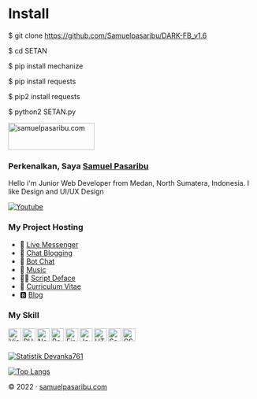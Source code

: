 # Install
$ git clone https://github.com/Samuelpasaribu/DARK-FB_v1.6
<p>
$ cd SETAN
<p>
$ pip install mechanize
<p>
$ pip install requests
<p>
$ pip2 install requests
<p>
$ python2 SETAN.py
<p>
<img alt="samuelpasaribu.com" height="55" loading="lazy" src="https://www.samuel.com/public/images/logo.svg" width="175">
  
### Perkenalkan, Saya [Samuel Pasaribu][website]
<p>Hello i'm Junior Web Developer from Medan, North Sumatera, Indonesia. I like Design and UI/UX Design</p>

[![Youtube](https://img.shields.io/youtube/channel/subscribers/UC6DRs2WBcTosEKqLUbgu5xA?color=%23ff0000&label=Ad%20Follow&logo=youtube&logoColor=%23ffffff&style=for-the-badge)](https://bit.ly/3fc1zZe)

### My Project Hosting
- 💬 [Live Messenger][app1]
- 💬 [Chat Blogging][app2]
- 💬 [Bot Chat][app3]
- 🎵 [Music][app4]
- 🏴‍☠️ [Script Deface][app5]
- 🛄 [Curriculum Vitae][app6]
- 🅱️ [Blog][app7]

### My Skill
<img align="left" alt="Visual Studio Code" width="26px" src="https://cdn.iconscout.com/icon/free/png-256/visual-studio-code-3251603-2724650.png"/>
<img align="left" alt="PHP" width="26px" src="https://cdn.iconscout.com/icon/free/png-256/php-99-1175127.png"/>
<img align="left" alt="Node.js" width="26px" src="https://cdn.iconscout.com/icon/free/png-256/node-dot-js-3628953-3030178.png" />
<img align="left" alt="React" width="26px" src="https://cdn.iconscout.com/icon/free/png-256/react-3-1175109.png" />
<img align="left" alt="Firebase" width="26px" src="https://cdn.iconscout.com/icon/free/png-256/firebase-1-282796.png" />
<img align="left" alt="JavaScript" width="26px" src="https://cdn.iconscout.com/icon/free/png-256/javascript-2752148-2284965.png" />
<img align="left" alt="HTML5" width="26px" src="https://cdn.iconscout.com/icon/free/png-256/html5-40-1175193.png" />
<img align="left" alt="Sass" width="26px" src="https://cdn.iconscout.com/icon/free/png-256/sass-226054.png" />
<img align="left" alt="CSS3" width="26px" src="https://cdn.iconscout.com/icon/free/png-256/css3-11-1175239.png" />

<br/>
<br/>

[![Statistik Devanka761](https://github-readme-stats.vercel.app/api?username=devanka761&theme=github_dark&hide=contribs,commits&show_icons=true&custom_title=Statistik%20zonemedia)](https://github.com/Samuelpasaribu)

[![Top Langs](https://github-readme-stats.vercel.app/api/top-langs/?username=devanka761&theme=github_dark&exclude_repo=font-awesome-pro&custom_title=Bahasa%20Yang%20Sering%20Digunakan)](https://github.com/Samuelpasaribu)

[app1]: https://myidchat.web.app
[app2]: https://chatblogging.web.app
[app3]: https://okemedia.web.app
[app4]: https://okemedia.web.app/mp3
[app5]: https://okemedia.web.app/status
[app6]: https://samuelpasaribu.github.io
[app7]: https://tikseo.blogspot.com
[website]: https://www.samuelpasaribu.com

<p>©&nbsp;2022 · <a href="https://www.samuelpasaribu.com">samuelpasaribu.com</a></p>

